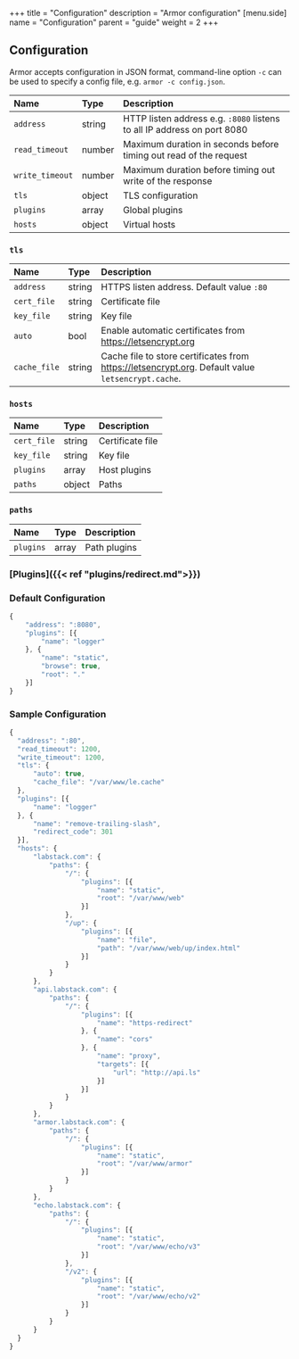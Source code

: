 +++
title = "Configuration"
description = "Armor configuration"
[menu.side]
  name = "Configuration"
  parent = "guide"
  weight = 2
+++

## Configuration

Armor accepts configuration in JSON format, command-line option `-c` can be used
to specify a config file, e.g. `armor -c config.json`.

Name | Type | Description
:--- | :--- | :----------
`address` | string | HTTP listen address e.g. `:8080` listens to all IP address on port 8080
`read_timeout` | number | Maximum duration in seconds before timing out read of the request
`write_timeout` | number | Maximum duration before timing out write of the response
`tls` | object | TLS configuration
`plugins` | array | Global plugins
`hosts` | object | Virtual hosts

### `tls`

Name | Type | Description
:--- | :--- | :----------
`address` | string | HTTPS listen address. Default value `:80`
`cert_file` | string | Certificate file
`key_file` | string | Key file
`auto` | bool | Enable automatic certificates from https://letsencrypt.org
`cache_file` | string | Cache file to store certificates from https://letsencrypt.org. Default value `letsencrypt.cache`.

### `hosts`

Name | Type | Description
:--- | :--- | :----------
`cert_file` | string | Certificate file
`key_file` | string | Key file
`plugins` | array | Host plugins
`paths` | object | Paths

### `paths`

Name | Type | Description
:--- | :--- | :----------
`plugins` | array | Path plugins

### [Plugins]({{< ref "plugins/redirect.md">}})

### Default Configuration

```js
{
	"address": ":8080",
	"plugins": [{
		"name": "logger"
	}, {
		"name": "static",
		"browse": true,
		"root": "."
	}]
}
```

### Sample Configuration

  ```js
{
	"address": ":80",
	"read_timeout": 1200,
	"write_timeout": 1200,
	"tls": {
		"auto": true,
		"cache_file": "/var/www/le.cache"
	},
	"plugins": [{
		"name": "logger"
	}, {
		"name": "remove-trailing-slash",
		"redirect_code": 301
	}],
	"hosts": {
		"labstack.com": {
			"paths": {
				"/": {
					"plugins": [{
						"name": "static",
						"root": "/var/www/web"
					}]
				},
				"/up": {
					"plugins": [{
						"name": "file",
						"path": "/var/www/web/up/index.html"
					}]
				}
			}
		},
		"api.labstack.com": {
			"paths": {
				"/": {
					"plugins": [{
						"name": "https-redirect"
					}, {
						"name": "cors"
					}, {
						"name": "proxy",
						"targets": [{
							"url": "http://api.ls"
						}]
					}]
				}
			}
		},
		"armor.labstack.com": {
			"paths": {
				"/": {
					"plugins": [{
						"name": "static",
						"root": "/var/www/armor"
					}]
				}
			}
		},
		"echo.labstack.com": {
			"paths": {
				"/": {
					"plugins": [{
						"name": "static",
						"root": "/var/www/echo/v3"
					}]
				},
				"/v2": {
					"plugins": [{
						"name": "static",
						"root": "/var/www/echo/v2"
					}]
				}
			}
		}
	}
}
```
